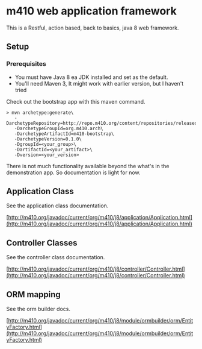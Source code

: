 # m410 web application framework

This is a Restful, action based, back to basics, java 8 web framework.

## Setup

### Prerequisites

  * You must have Java 8 ea JDK installed and set as the default.
  * You'll need Maven 3, It might work with earlier version, but I haven't tried

Check out the bootstrap app with this maven command.

    > mvn archetype:generate\
       -DarchetypeRepository=http://repo.m410.org/content/repositories/releases\
       -DarchetypeGroupId=org.m410.arch\
       -DarchetypeArtifactId=m410-bootstrap\
       -DarchetypeVersion=0.1.0\
       -DgroupId=<your_group>\
       -DartifactId=<your_artifact>\
       -Dversion=<your_version>

There is not much functionality available beyond the what's in the demonstration app. So documentation is
light for now.


## Application Class

See the application class documentation.

[http://m410.org/javadoc/current/org/m410/j8/application/Application.html](http://m410.org/javadoc/current/org/m410/j8/application/Application.html)


## Controller Classes

See the controller class documentation.

[http://m410.org/javadoc/current/org/m410/j8/controller/Controller.html](http://m410.org/javadoc/current/org/m410/j8/controller/Controller.html)


## ORM mapping

See the orm builder docs.

[http://m410.org/javadoc/current/org/m410/j8/module/ormbuilder/orm/EntityFactory.html](http://m410.org/javadoc/current/org/m410/j8/module/ormbuilder/orm/EntityFactory.html)



